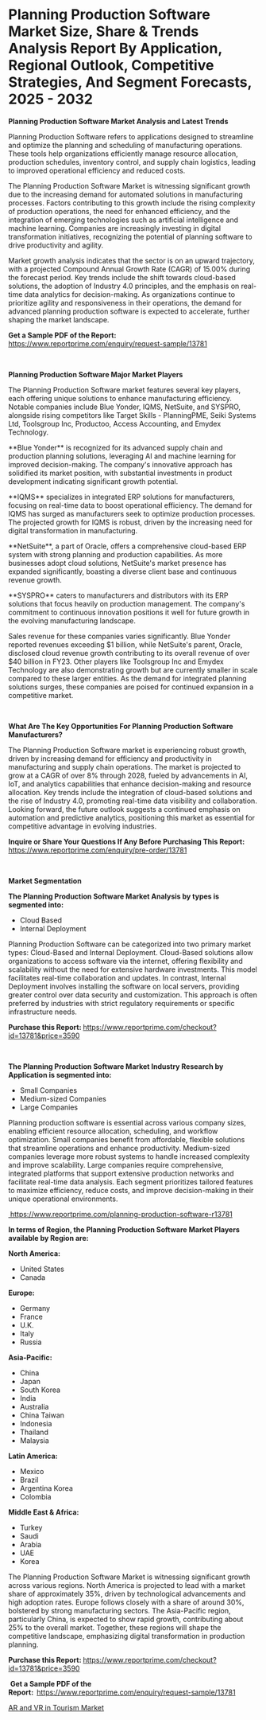<p><h1>Planning Production Software Market Size, Share & Trends Analysis Report By Application, Regional Outlook, Competitive Strategies, And Segment Forecasts, 2025 - 2032</h1></p><p><strong>Planning Production Software Market Analysis and Latest Trends</strong></p>
<p><p>Planning Production Software refers to applications designed to streamline and optimize the planning and scheduling of manufacturing operations. These tools help organizations efficiently manage resource allocation, production schedules, inventory control, and supply chain logistics, leading to improved operational efficiency and reduced costs. </p><p>The Planning Production Software Market is witnessing significant growth due to the increasing demand for automated solutions in manufacturing processes. Factors contributing to this growth include the rising complexity of production operations, the need for enhanced efficiency, and the integration of emerging technologies such as artificial intelligence and machine learning. Companies are increasingly investing in digital transformation initiatives, recognizing the potential of planning software to drive productivity and agility.</p><p>Market growth analysis indicates that the sector is on an upward trajectory, with a projected Compound Annual Growth Rate (CAGR) of 15.00% during the forecast period. Key trends include the shift towards cloud-based solutions, the adoption of Industry 4.0 principles, and the emphasis on real-time data analytics for decision-making. As organizations continue to prioritize agility and responsiveness in their operations, the demand for advanced planning production software is expected to accelerate, further shaping the market landscape.</p></p>
<p><strong>Get a Sample PDF of the Report:&nbsp;</strong> <a href="https://www.reportprime.com/enquiry/request-sample/13781?utm_campaign=2840&utm_medium=2&utm_source=Github&utm_content=ia&utm_term=20032025&utm_id=planning-production-software">https://www.reportprime.com/enquiry/request-sample/13781</a></p>
<p>&nbsp;</p>
<p><strong>Planning Production Software Major Market Players</strong></p>
<p><p>The Planning Production Software market features several key players, each offering unique solutions to enhance manufacturing efficiency. Notable companies include Blue Yonder, IQMS, NetSuite, and SYSPRO, alongside rising competitors like Target Skills - PlanningPME, Seiki Systems Ltd, Toolsgroup Inc, Productoo, Access Accounting, and Emydex Technology.</p><p>**Blue Yonder** is recognized for its advanced supply chain and production planning solutions, leveraging AI and machine learning for improved decision-making. The company's innovative approach has solidified its market position, with substantial investments in product development indicating significant growth potential. </p><p>**IQMS** specializes in integrated ERP solutions for manufacturers, focusing on real-time data to boost operational efficiency. The demand for IQMS has surged as manufacturers seek to optimize production processes. The projected growth for IQMS is robust, driven by the increasing need for digital transformation in manufacturing.</p><p>**NetSuite**, a part of Oracle, offers a comprehensive cloud-based ERP system with strong planning and production capabilities. As more businesses adopt cloud solutions, NetSuite's market presence has expanded significantly, boasting a diverse client base and continuous revenue growth.</p><p>**SYSPRO** caters to manufacturers and distributors with its ERP solutions that focus heavily on production management. The company's commitment to continuous innovation positions it well for future growth in the evolving manufacturing landscape.</p><p>Sales revenue for these companies varies significantly. Blue Yonder reported revenues exceeding $1 billion, while NetSuite's parent, Oracle, disclosed cloud revenue growth contributing to its overall revenue of over $40 billion in FY23. Other players like Toolsgroup Inc and Emydex Technology are also demonstrating growth but are currently smaller in scale compared to these larger entities. As the demand for integrated planning solutions surges, these companies are poised for continued expansion in a competitive market.</p></p>
<p>&nbsp;</p>
<p><strong>What Are The Key Opportunities For Planning Production Software Manufacturers?</strong></p>
<p><p>The Planning Production Software market is experiencing robust growth, driven by increasing demand for efficiency and productivity in manufacturing and supply chain operations. The market is projected to grow at a CAGR of over 8% through 2028, fueled by advancements in AI, IoT, and analytics capabilities that enhance decision-making and resource allocation. Key trends include the integration of cloud-based solutions and the rise of Industry 4.0, promoting real-time data visibility and collaboration. Looking forward, the future outlook suggests a continued emphasis on automation and predictive analytics, positioning this market as essential for competitive advantage in evolving industries.</p></p>
<p><strong>Inquire or Share Your Questions If Any Before Purchasing This Report:</strong> <a href="https://www.reportprime.com/enquiry/pre-order/13781?utm_campaign=2840&utm_medium=2&utm_source=Github&utm_content=ia&utm_term=20032025&utm_id=planning-production-software">https://www.reportprime.com/enquiry/pre-order/13781</a></p>
<p>&nbsp;</p>
<p><strong>Market Segmentation</strong></p>
<p><strong>The Planning Production Software Market Analysis by types is segmented into:</strong></p>
<p><ul><li>Cloud Based</li><li>Internal Deployment</li></ul></p>
<p><p>Planning Production Software can be categorized into two primary market types: Cloud-Based and Internal Deployment. Cloud-Based solutions allow organizations to access software via the internet, offering flexibility and scalability without the need for extensive hardware investments. This model facilitates real-time collaboration and updates. In contrast, Internal Deployment involves installing the software on local servers, providing greater control over data security and customization. This approach is often preferred by industries with strict regulatory requirements or specific infrastructure needs.</p></p>
<p><strong>Purchase this Report:&nbsp;</strong><a href="https://www.reportprime.com/checkout?id=13781&price=3590&utm_campaign=2840&utm_medium=2&utm_source=Github&utm_content=ia&utm_term=20032025&utm_id=planning-production-software">https://www.reportprime.com/checkout?id=13781&price=3590</a></p>
<p>&nbsp;</p>
<p><strong>The Planning Production Software Market Industry Research by Application is segmented into:</strong></p>
<p><ul><li>Small Companies</li><li>Medium-sized Companies</li><li>Large Companies</li></ul></p>
<p><p>Planning production software is essential across various company sizes, enabling efficient resource allocation, scheduling, and workflow optimization. Small companies benefit from affordable, flexible solutions that streamline operations and enhance productivity. Medium-sized companies leverage more robust systems to handle increased complexity and improve scalability. Large companies require comprehensive, integrated platforms that support extensive production networks and facilitate real-time data analysis. Each segment prioritizes tailored features to maximize efficiency, reduce costs, and improve decision-making in their unique operational environments.</p></p>
<p><a href="https://www.reportprime.com/planning-production-software-r13781?utm_campaign=2840&utm_medium=2&utm_source=Github&utm_content=ia&utm_term=20032025&utm_id=planning-production-software">&nbsp;https://www.reportprime.com/planning-production-software-r13781</a></p>
<p><strong>In terms of Region, the Planning Production Software Market Players available by Region are:</strong></p>
<p>
    <p> <strong> North America: </strong>
        <ul>
            <li>United States</li>
            <li>Canada</li>
        </ul>
        </p> 
    <p> <strong> Europe: </strong>
        <ul>
            <li>Germany</li>
            <li>France</li>
            <li>U.K.</li>
            <li>Italy</li>
            <li>Russia</li>
        </ul>
        </p> 
    <p> <strong> Asia-Pacific: </strong>
        <ul>
            <li>China</li>
            <li>Japan</li>
            <li>South Korea</li>
            <li>India</li>
            <li>Australia</li>
            <li>China Taiwan</li>
            <li>Indonesia</li>
            <li>Thailand</li>
            <li>Malaysia</li>
        </ul>
        </p> 
    <p> <strong> Latin America: </strong>
        <ul>
            <li>Mexico</li>
            <li>Brazil</li>
            <li>Argentina Korea</li>
            <li>Colombia</li>
        </ul>
        </p> 
    <p> <strong> Middle East & Africa: </strong>
        <ul>
            <li>Turkey</li>
            <li>Saudi</li>
            <li>Arabia</li>
            <li>UAE</li>
            <li>Korea</li>
        </ul>
    </p>
    </p>
<p><p>The Planning Production Software Market is witnessing significant growth across various regions. North America is projected to lead with a market share of approximately 35%, driven by technological advancements and high adoption rates. Europe follows closely with a share of around 30%, bolstered by strong manufacturing sectors. The Asia-Pacific region, particularly China, is expected to show rapid growth, contributing about 25% to the overall market. Together, these regions will shape the competitive landscape, emphasizing digital transformation in production planning.</p></p>
<p><strong>Purchase this Report: </strong><a href="https://www.reportprime.com/checkout?id=13781&price=3590&utm_campaign=2840&utm_medium=2&utm_source=Github&utm_content=ia&utm_term=20032025&utm_id=planning-production-software">https://www.reportprime.com/checkout?id=13781&price=3590</a></p>
<p>&nbsp;<strong>Get a Sample PDF of the Report:&nbsp;&nbsp;</strong><a href="https://www.reportprime.com/enquiry/request-sample/13781?utm_campaign=2840&utm_medium=2&utm_source=Github&utm_content=ia&utm_term=20032025&utm_id=planning-production-software">https://www.reportprime.com/enquiry/request-sample/13781</a></p>
<p><strong></strong></p>
<p><p><a href="https://github.com/triattwood9919/Market-Research-Report-List-1/blob/main/ar-and-vr-in-tourism-market.md?utm_campaign=2840&utm_medium=2&utm_source=Github&utm_content=ia&utm_term=20032025&utm_id=planning-production-software">AR and VR in Tourism Market</a></p></p>